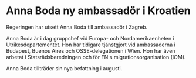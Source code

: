 # Anna Boda ny ambassadör i Kroatien

Regeringen har utsett Anna Boda till ambassadör i Zagreb.

Anna Boda är i dag gruppchef vid Europa\- och Nordamerikaenheten i Utrikesdepartementet. Hon har tidigare tjänstgjort vid ambassaderna i Budapest, Buenos Aires och OSSE\-delegationen i Wien. Hon har även arbetat i Statsrådsberedningen och för FN:s migrationsorganisation (IOM).

Anna Boda tillträder sin nya befattning i augusti.
